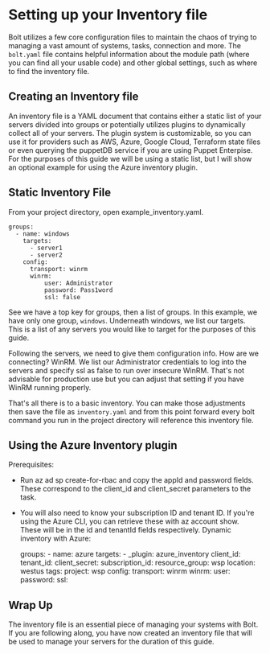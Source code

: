 # Setting up your Inventory file

Bolt utilizes a few core configuration files to maintain the chaos of trying to managing a vast amount of systems, tasks, connection and more. The `bolt.yaml` file contains helpful information about the module path (where you can find all your usable code) and other global settings, such as where to find the inventory file.

## Creating an Inventory file

An inventory file is a YAML document that contains either a static list of your servers divided into groups or potentially utilizes plugins to dynamically collect all of your servers. The plugin system is customizable, so you can use it for providers such as AWS, Azure, Google Cloud, Terraform state files or even querying the puppetDB service if you are using Puppet Enterpise. For the purposes of this guide we will be using a static list, but I will show an optional example for using the Azure inventory plugin.

## Static Inventory File

From your project directory, open example_inventory.yaml.

    groups:
      - name: windows
        targets:
          - server1
          - server2
        config:
          transport: winrm
          winrm:
              user: Administrator
              password: Pass1word
              ssl: false

See we have a top key for groups, then a list of groups. In this example, we have only one group, `windows`. Underneath windows, we list our targets. This is a list of any servers you would like to target for the purposes of this guide. 

Following the servers, we need to give them configuration info. How are we connecting? WinRM. We list our Administrator credentials to log into the servers and specify ssl as false to run over insecure WinRM. That's not advisable for production use but you can adjust that setting if you have WinRM running properly.

That's all there is to a basic inventory. You can make those adjustments then save the file as `inventory.yaml` and from this point forward every bolt command you run in the project directory will reference this inventory file.

## Using the Azure Inventory plugin

Prerequisites:

* Run az ad sp create-for-rbac and copy the appId and password fields. These correspond to the client_id and client_secret parameters to the task.

* You will also need to know your subscription ID and tenant ID. If you're using the Azure CLI, you can retrieve these with az account show. These will be in the id and tenantId fields respectively.
Dynamic inventory with Azure:

    groups:
      - name: azure
        targets:
          - _plugin: azure_inventory
          client_id: <azure appId>
          tenant_id: <azure tenantId>
          client_secret: <azure password from azcli command>
          subscription_id: <azure id>
          resource_group: wsp
          location: westus
          tags:
            project: wsp
        config:
          transport: winrm
          winrm:
            user: <azure win admin username>
            password: <azure win admin password>
            ssl: <true or false depending on config>

## Wrap Up

The inventory file is an essential piece of managing your systems with Bolt. If you are following along, you have now created an inventory file that will be used to manage your servers for the duration of this guide.